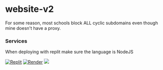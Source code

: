 # website-v2
For some reason, most schools block ALL cyclic subdomains even though mine doesn't have a proxy.

### Services
When deploying with replit make sure the language is NodeJS

<a href="https://replit.com/github/nate-games/website-v2"><img src="https://raw.githubusercontent.com/BinBashBanana/deploy-buttons/master/buttons/remade/replit.svg" alt="Replit" /></a>
<a href="https://render.com/deploy?repo=https://github.com/nate-games/website-v2"><img src="https://camo.githubusercontent.com/f893a13ee397f1e5dfc5f4ae1280a4667ba61e2ee623a0c688436f61523431c5/68747470733a2f2f62696e6261736862616e616e612e6769746875622e696f2f6465706c6f792d627574746f6e732f627574746f6e732f72656d6164652f72656e6465722e737667" alt="Render"/></a>
<a href="https://app.cyclic.sh/api/app/deploy/nate-games/website-v2"><img src="https://raw.githubusercontent.com/BinBashBanana/deploy-buttons/main/buttons/remade/cyclic.svg"></a>
